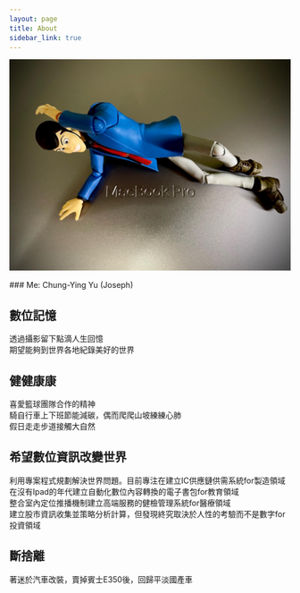 ```yaml
---
layout: page
title: About
sidebar_link: true
---
```

![my screenshot](/assets/macbook.jpeg)
<p class="message">
### Me: Chung-Ying Yu (Joseph)

## 數位記憶
透過攝影留下點滴人生回憶<br>
期望能夠到世界各地紀錄美好的世界<br>

## 健健康康
喜愛籃球團隊合作的精神<br>
騎自行車上下班節能減碳，偶而爬爬山坡練練心肺<br>
假日走走步道接觸大自然<br>

## 希望數位資訊改變世界
利用專案程式規劃解決世界問題。目前專注在建立IC供應鏈供需系統for製造領域<br>
在沒有Ipad的年代建立自動化數位內容轉換的電子書包for教育領域<br>
整合室內定位推播機制建立高端服務的健檢管理系統for醫療領域<br>
建立股市資訊收集並策略分析計算，但發現終究取決於人性的考驗而不是數字for投資領域<br>

## 斷捨離
著迷於汽車改裝，賣掉賓士E350後，回歸平淡國產車<br>


